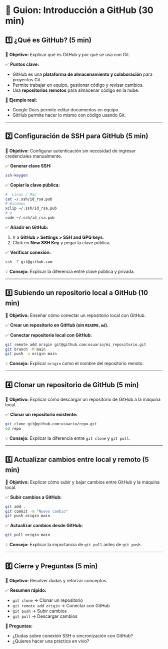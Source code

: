 # **📌 Guion: Introducción a GitHub (30 min)**  

## **1️⃣ ¿Qué es GitHub? (5 min)**
📌 **Objetivo:** Explicar qué es GitHub y por qué se usa con Git.  

✅ **Puntos clave:**  
- GitHub es una **plataforma de almacenamiento y colaboración** para proyectos Git.  
- Permite trabajar en equipo, gestionar código y revisar cambios.  
- Usa **repositorios remotos** para almacenar código en la nube.  

📌 **Ejemplo real:**  
- Google Docs permite editar documentos en equipo.  
- GitHub permite hacer lo mismo con código usando Git.  

---

## **2️⃣ Configuración de SSH para GitHub (5 min)**
📌 **Objetivo:** Configurar autenticación sin necesidad de ingresar credenciales manualmente.  

✅ **Generar clave SSH:**  
```bash
ssh-keygen
```
✅ **Copiar la clave pública:**  
```bash
#  Linux / Mac
cat ~/.ssh/id_rsa.pub
# Windows
xclip ~/.ssh/id_rsa.pub
# o
code ~/.ssh/id_rsa.pub
```
✅ **Añadir en GitHub:**  
1. Ir a **GitHub > Settings > SSH and GPG keys**.  
2. Click en **New SSH Key** y pegar la clave pública.  

✅ **Verificar conexión:**  
```bash
ssh -T git@github.com
```
💡 **Consejo:** Explicar la diferencia entre clave pública y privada.  

---

## **3️⃣ Subiendo un repositorio local a GitHub (10 min)**
📌 **Objetivo:** Enseñar cómo conectar un repositorio local con GitHub.  

✅ **Crear un repositorio en GitHub (sin `README.md`).**  

✅ **Conectar repositorio local con GitHub:**  
```bash
git remote add origin git@github.com:usuario/mi_repositorio.git
git branch -M main
git push -u origin main
```
💡 **Consejo:** Explicar `origin` como el nombre del repositorio remoto.  

---

## **4️⃣ Clonar un repositorio de GitHub (5 min)**
📌 **Objetivo:** Explicar cómo descargar un repositorio de GitHub a la máquina local.  

✅ **Clonar un repositorio existente:**  
```bash
git clone git@github.com:usuario/repo.git
cd repo
```
💡 **Consejo:** Explicar la diferencia entre `git clone` y `git pull`.  

---

## **5️⃣ Actualizar cambios entre local y remoto (5 min)**
📌 **Objetivo:** Explicar cómo subir y bajar cambios entre GitHub y la máquina local.  

✅ **Subir cambios a GitHub:**  
```bash
git add .
git commit -m "Nuevo cambio"
git push origin main
```
✅ **Actualizar cambios desde GitHub:**  
```bash
git pull origin main
```
💡 **Consejo:** Explicar la importancia de `git pull` antes de `git push`.  

---

## **6️⃣ Cierre y Preguntas (5 min)**
📌 **Objetivo:** Resolver dudas y reforzar conceptos.  

✅ **Resumen rápido:**  
- `git clone` → Clonar un repositorio  
- `git remote add origin` → Conectar con GitHub  
- `git push` → Subir cambios  
- `git pull` → Descargar cambios  

**💬 Preguntas:**  
- ¿Dudas sobre conexión SSH o sincronización con GitHub?  
- ¿Quieres hacer una práctica en vivo?  
